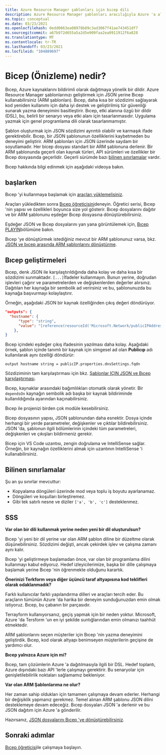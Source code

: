 ```yaml
---
title: Azure Resource Manager şablonları için bıcep dili
description: Azure Resource Manager şablonları aracılığıyla Azure 'a altyapı dağıtmak için Bıcep dilini açıklar.
ms.topic: conceptual
ms.date: 03/23/2021
ms.openlocfilehash: 0edd0063ea08978b89c3ad3067f41ae743451df7
ms.sourcegitcommit: a67b972d655a5a2d5e909faa2ea0911912f6a828
ms.translationtype: MT
ms.contentlocale: tr-TR
ms.lasthandoff: 03/23/2021
ms.locfileid: "104889697"
---
```

# <a name="what-is-bicep-preview"></a>Bicep (Önizleme) nedir?

Bıcep, Azure kaynaklarını bildirimli olarak dağıtmaya yönelik bir dildir. Azure Resource Manager şablonlarınızı geliştirmek için JSON yerine Bıcep kullanabilirsiniz (ARM şablonları). Bıcep, daha kısa bir sözdizimi sağlayarak kod yeniden kullanımı için daha iyi destek ve geliştirilmiş tür güvenliği sunarak yazma deneyimini basitleştirir. Bıcep, etki alanına özgü bir dildir (DSL), bu, belirli bir senaryo veya etki alanı için tasarlanmasıdır. Uygulama yazmak için genel programlama dili olarak tasarlanmamıştır.

Şablon oluşturmak için JSON sözdizimi ayrıntılı olabilir ve karmaşık ifade gerektirebilir. Bıcep, bir JSON şablonunun özelliklerini kaybetmeden bu deneyimi geliştirir. ARM şablonları için JSON üzerinde saydam bir soyutlamadır. Her bicep dosyası standart bir ARM şablonuna derlenir. Bir ARM şablonunda geçerli olan kaynak türleri, API sürümleri ve özellikler bir Bıcep dosyasında geçerlidir. Geçerli sürümde bazı [bilinen sınırlamalar](#known-limitations) vardır.

Bıcep hakkında bilgi edinmek için aşağıdaki videoya bakın.

## <a name="get-started"></a>başlarken

Bıcep 'yi kullanmaya başlamak için [araçları yüklemelisiniz](https://github.com/Azure/bicep/blob/main/docs/installing.md).

Araçları yükledikten sonra [Bıcep öğreticisini](./bicep-tutorial-create-first-bicep.md)deneyin. Öğretici serisi, Bıcep 'nin yapısı ve özellikleri boyunca size yol gösterir. Bıcep dosyalarını dağıtır ve bir ARM şablonunu eşdeğer Bıcep dosyasına dönüştürebilirsiniz.

Eşdeğer JSON ve Bıcep dosyalarını yan yana görüntülemek için, [Bıcep PLAYIN](https://aka.ms/bicepdemo)bölümüne bakın.

Bıcep 'ye dönüştürmek istediğiniz mevcut bir ARM şablonunuz varsa, bkz. [JSON ve bıcep arasında ARM şablonlarını dönüştürme](bicep-decompile.md).

## <a name="bicep-improvements"></a>Bıcep geliştirmeleri

Bıcep, denk JSON ile karşılaştırıldığında daha kolay ve daha kısa bir sözdizimi sunmaktadır. `[...]`İfadeler kullanmayın. Bunun yerine, doğrudan işlevleri çağırır ve parametrelerden ve değişkenlerden değerler alırsınız. Dağıtılan her kaynağa bir sembolik ad verirsiniz ve bu, şablonunuzda bu kaynağa başvurmayı kolaylaştırır.

Örneğin, aşağıdaki JSON bir kaynak özelliğinden çıkış değeri döndürüyor.

```json
"outputs": {
  "hostname": {
      "type": "string",
      "value": "[reference(resourceId('Microsoft.Network/publicIPAddresses', variables('publicIPAddressName'))).dnsSettings.fqdn]"
    },
}
```

Bıcep içindeki eşdeğer çıkış ifadesinin yazılması daha kolay. Aşağıdaki örnek, şablon içinde tanımlı bir kaynak için simgesel ad olan **Publicıp** adı kullanılarak aynı özelliği döndürür:

```bicep
output hostname string = publicIP.properties.dnsSettings.fqdn
```

Sözdiziminin tam karşılaştırması için bkz. [Şablonlar IÇIN JSON ve Bıcep karşılaştırması](compare-template-syntax.md).

Bıcep, kaynaklar arasındaki bağımlılıkları otomatik olarak yönetir. Bir `dependsOn` kaynağın sembolik adı başka bir kaynak bildiriminde kullanıldığında ayarından kaçınabilirsiniz.

Bıcep ile projenizi birden çok modüle kesebilirsiniz.

Bicep dosyasının yapısı, JSON şablonundan daha esnektir. Dosya içinde herhangi bir yerde parametreler, değişkenler ve çıktılar bildirebilirsiniz. JSON 'da, şablonun ilgili bölümlerinin içindeki tüm parametreleri, değişkenleri ve çıkışları bildirmeniz gerekir.

Bicep için VS Code uzantısı, zengin doğrulama ve IntelliSense sağlar. Örneğin, bir kaynağın özelliklerini almak için uzantının IntelliSense 'i kullanabilirsiniz.

## <a name="known-limitations"></a>Bilinen sınırlamalar

Şu an şu sınırlar mevcuttur:

* Kopyalama döngüleri üzerinde mod veya toplu iş boyutu ayarlanamaz.
* Döngüleri ve koşulları birleştiremez.
* Gibi tek satırlı nesne ve diziler `['a', 'b', 'c']` desteklenmez.

## <a name="faq"></a>SSS

**Var olan bir dili kullanmak yerine neden yeni bir dil oluşturulsun?**

Bıcep 'yi yeni bir dil yerine var olan ARM şablon diline bir düzeltme olarak düşünebilirsiniz. Sözdizimi değişti, ancak çekirdek işlev ve çalışma zamanı aynı kalır.

Bıcep 'yi geliştirmeye başlamadan önce, var olan bir programlama dilini kullanmayı kabul ediyoruz. Hedef izleyicilerimize, başka bir dille çalışmaya başlamak yerine Bıcep 'nin öğrenmekte olduğunu karartık.

**Önerinizi Terkform veya diğer üçüncü taraf altyapısına kod teklifleri olarak odaklanmadık?**

Farklı kullanıcılar farklı yapılandırma dilleri ve araçları tercih eder. Bu araçların tümünün Azure 'da harika bir deneyim sunduğunuzdan emin olmak istiyoruz. Bıcep, bu çabanın bir parçasıdır.

Terrayform kullanıyorsanız, geçiş yapmak için bir neden yoktur. Microsoft, Azure 'da Tersform 'un en iyi şekilde suntığlarından emin olmanızı taahhüt etmektedir.

ARM şablonlarını seçen müşteriler için Bıcep 'nin yazma deneyimini geliştirdik. Bıcep, kod olarak altyapı benimseyen müşterilerin geçişine de yardımcı olur.

**Bıcep yalnızca Azure için mi?**

Bıcep, tam çözümlerin Azure 'a dağıtılmasıyla ilgili bir DSL. Hedef toplantı, Azure dışındaki bazı API 'lerle çalışmayı gerektirir. Bu senaryolar için genişletilebilirlik noktaları sağlamamız bekleniyor.

**Var olan ARM Şablonlarıma ne olur?**

Her zaman sahip oldukları için tamamen çalışmaya devam ederler. Herhangi bir değişiklik yapmanız gerekmez. Temel alınan ARM şablonu JSON dilini desteklemeye devam edeceğiz. Bıcep dosyaları JSON 'a derlenir ve bu JSON dağıtım için Azure 'a gönderilir.

Hazırsanız, [JSON dosyalarını Bıcep 'ye dönüştürebilirsiniz](bicep-decompile.md).

## <a name="next-steps"></a>Sonraki adımlar

[Bıcep öğreticisi](./bicep-tutorial-create-first-bicep.md)ile çalışmaya başlayın.
